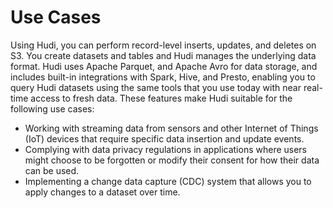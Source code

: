 # Use Cases

Using Hudi, you can perform record-level inserts, updates, and deletes on S3. You create datasets and tables and Hudi manages the underlying data format. Hudi uses Apache Parquet, and Apache Avro for data storage, and includes built-in integrations with Spark, Hive, and Presto, enabling you to query Hudi datasets using the same tools that you use today with near real-time access to fresh data. These features make Hudi suitable for the following use cases:
* Working with streaming data from sensors and other Internet of Things (IoT) devices that require specific data insertion and update events.
* Complying with data privacy regulations in applications where users might choose to be forgotten or modify their consent for how their data can be used.
* Implementing a change data capture (CDC) system that allows you to apply changes to a dataset over time.
